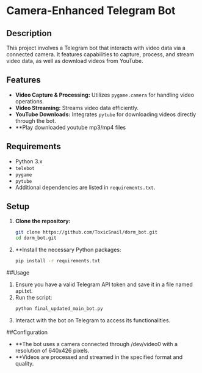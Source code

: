# Camera-Enhanced Telegram Bot

## Description
This project involves a Telegram bot that interacts with video data via a connected camera. It features capabilities to capture, process, and stream video data, as well as download videos from YouTube.

## Features
- **Video Capture & Processing:** Utilizes `pygame.camera` for handling video operations.
- **Video Streaming:** Streams video data efficiently.
- **YouTube Downloads:** Integrates `pytube` for downloading videos directly through the bot.
- **Play downloaded youtube mp3/mp4 files

## Requirements
- Python 3.x
- `telebot`
- `pygame`
- `pytube`
- Additional dependencies are listed in `requirements.txt`.

## Setup
1. **Clone the repository:**
   ```bash
   git clone https://github.com/ToxicSnail/dorm_bot.git
   cd dorm_bot.git
2. **Install the necessary Python packages:
   ```bash
   pip install -r requirements.txt

##Usage
1. Ensure you have a valid Telegram API token and save it in a file named api.txt.
2. Run the script:
   ```bash
   python final_updated_main_bot.py
3. Interact with the bot on Telegram to access its functionalities.

##Configuration
- **The bot uses a camera connected through /dev/video0 with a resolution of 640x426 pixels.
- **Videos are processed and streamed in the specified format and quality.
